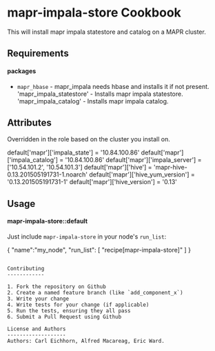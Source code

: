 mapr-impala-store Cookbook
====================
This will install mapr impala statestore and catalog on a MAPR cluster. 


Requirements
------------

#### packages
- `mapr_hbase` - mapr_impala needs hbase and installs it if not present.
'mapr_impala_statestore' - Installs mapr impala statestore.
'mapr_impala_catalog' - Installs mapr impala catalog.

Attributes
----------

Overridden in the role based on the cluster you install on.

default['mapr']['impala_state'] = '10.84.100.86'
default['mapr']['impala_catalog'] = '10.84.100.86'
default['mapr']['impala_server'] = ['10.54.101.2', '10.54.101.3']
default['mapr']['hive'] = 'mapr-hive-0.13.201505191731-1.noarch'
default['mapr']['hive_yum_version'] = '0.13.201505191731-1'
default['mapr']['hive_version'] = '0.13'


Usage
-----
#### mapr-impala-store::default


Just include `mapr-impala-store` in your node's `run_list`:


{
  "name":"my_node",
  "run_list": [
    "recipe[mapr-impala-store]"
  ]
}
```

Contributing
------------

1. Fork the repository on Github
2. Create a named feature branch (like `add_component_x`)
3. Write your change
4. Write tests for your change (if applicable)
5. Run the tests, ensuring they all pass
6. Submit a Pull Request using Github

License and Authors
-------------------
Authors: Carl Eichhorn, Alfred Macareag, Eric Ward.
